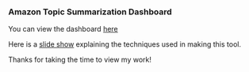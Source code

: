 ### Amazon Topic Summarization Dashboard


You can view the dashboard [here](https://plot.ly/dashboard/aaronbroderickpiano:34/view?share_key=jNG1qLEKJqP71Vdn3u6tqi)

Here is a [slide show](https://docs.google.com/presentation/d/1SiGHI9DBFgbuVU0lKRGzbfythpCZdUpBPW1EREcXaPY/edit?usp=sharing) explaining the techniques used in making this tool. 

Thanks for taking the time to view my work!
